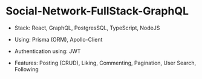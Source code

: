 # Social-Network-FullStack-GraphQL

- Stack: React, GraphQL, PostgresSQL, TypeScript, NodeJS
- Using: Prisma (ORM), Apollo-Client
- Authentication using: JWT

- Features: Posting (CRUD), Liking, Commenting, Pagination, User Search, Following
